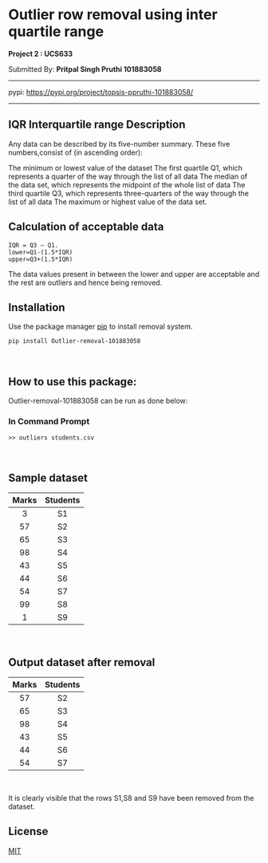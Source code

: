 # Outlier row removal using inter quartile range

**Project 2 : UCS633**


Submitted By: **Pritpal Singh Pruthi 101883058**

***
pypi: <https://pypi.org/project/topsis-ppruthi-101883058/>
***

## IQR Interquartile range Description

Any data can be described by its five-number summary. These five numbers,consist of (in ascending order):

The minimum or lowest value of the dataset
The first quartile Q1, which represents a quarter of the way through the list of all data
The median of the data set, which represents the midpoint of the whole list of data
The third quartile Q3, which represents three-quarters of the way through the list of all data
The maximum or highest value of the data set.

## Calculation of acceptable data
```
IQR = Q3 – Q1.
lower=Q1-(1.5*IQR)
upper=Q3+(1.5*IQR)
```
The data values present in between the lower and upper are acceptable and the rest are outliers and hence being removed.

## Installation

Use the package manager [pip](https://pip.pypa.io/en/stable/) to install removal system.

```bash
pip install Outlier-removal-101883058
```

<br>

## How to use this package:

Outlier-removal-101883058 can be run as done below:



### In Command Prompt
```
>> outliers students.csv 
```
<br>


## Sample dataset

Marks| Students 
:------------: | :-------------:
3|S1
57|S2
65|S3
98|S4
43|S5
44|S6
54|S7
99|S8
1|S9


<br>

## Output dataset after removal 

Marks| Students 
:------------: | :-------------:
57|S2
65|S3
98|S4
43|S5
44|S6
54|S7

<br>

It is clearly visible that the rows S1,S8 and S9 have been removed from the dataset.


## License
[MIT](https://choosealicense.com/licenses/mit/)






